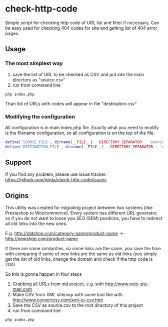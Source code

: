 # check-http-code
Simple script for checking http code of URL list and filter if necessary. Can be easy used for checking 404 codes for site and getting list of 404 error pages.
## Usage
### The most simplest way
1. save the list of URL to be checked as CSV and put into the main directory as "source.csv"
1. run from command line
```
php index.php
```
Than list of URLs with codes will appear in file "destination.csv"
### Modifying the configuration
All configuration is in main index.php file. Exactly what you need to modify is the filename configuration, 
so all configuration is on the top of the file.
```php
define('SOURCE_FILE', dirname(__FILE__) . DIRECTORY_SEPARATOR . 'source.csv'); // source file with urls
define('DESTINATION_FILE', dirname(__FILE__) . DIRECTORY_SEPARATOR . 'destination.csv'); // source file with urls
```
## Support
If you find any problem, please use issue tracker:
https://github.com/jdrda/check-http-code/issues

## Origins
This utility was created for migrating project between two systems (like Prestashop to Woocommerce). Every system has different URL generator,
so if you do not want to loose you SEO (SEM) positions, you have to redirect all old links into the new ones.

E.g.
http://oldshop.com/category-name/product-name -> http://newshop.com/product-name

If there are some similarities, so some links are the same, you save the time with comparing if some of new links
are the same as old links (you simply get the list of old links, change the domain and check if the http code is 200)

So this is gonna happen in four steps
1. Grabbing all URLs from old project, e.g. with http://www.web-site-map.com
1. Make CSV from XML sitemap with some tool like with http://www.convertcsv.com/xml-to-csv.htm
1. Save the CSV as source.csv to the root directory of this project
1. run from command line
```
php index.php
```
